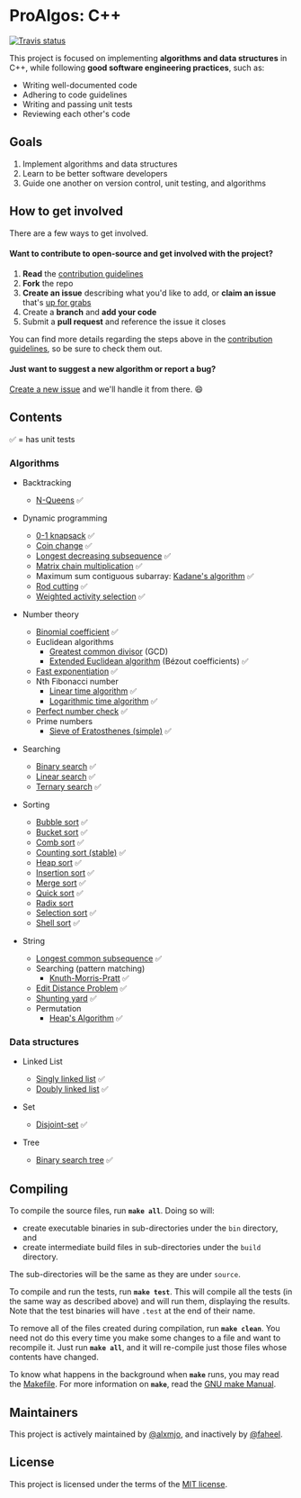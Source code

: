 # ProAlgos: C++

[![Travis status][travis-shield]][travis-link]

This project is focused on implementing **algorithms and data structures** in C++, while following **good software engineering practices**, such as: 

- Writing well-documented code
- Adhering to code guidelines
- Writing and passing unit tests
- Reviewing each other's code

## Goals

1. Implement algorithms and data structures
1. Learn to be better software developers
1. Guide one another on version control, unit testing, and algorithms

## How to get involved

There are a few ways to get involved.

#### Want to contribute to open-source and get involved with the project?

1. **Read** the [contribution guidelines][contrib-guide]
1. **Fork** the repo
1. **Create an issue** describing what you'd like to add, or **claim an issue** that's [up for grabs][up-for-grabs]
1. Create a **branch** and **add your code**
1. Submit a **pull request** and reference the issue it closes

You can find more details regarding the steps above in the [contribution
guidelines][contrib-guide], so be sure to check them out.

#### Just want to suggest a new algorithm or report a bug?

[Create a new issue](https://github.com/ProAlgos/ProAlgos-Cpp/issues/new) and we'll
handle it from there. :smile:

## Contents

:white_check_mark: = has unit tests

### Algorithms

* Backtracking
  * [N-Queens](../code/include/algorithm/backtracking/n_queens.hpp) :white_check_mark:

* Dynamic programming
  * [0-1 knapsack](../code/include/algorithm/dynamic_programming/0_1_knapsack.hpp) :white_check_mark:
  * [Coin change](../code/include/algorithm/dynamic_programming/coin_change.hpp) :white_check_mark:
  * [Longest decreasing subsequence](../code/include/algorithm/dynamic_programming/longest_decreasing_subsequence.hpp) :white_check_mark:
  * [Matrix chain multiplication](../code/include/algorithm/dynamic_programming/matrix_chain_multiplication.hpp) :white_check_mark:
  * Maximum sum contiguous subarray: [Kadane's algorithm](../code/include/algorithm/dynamic_programming/kadane.hpp) :white_check_mark:
  * [Rod cutting](../code/include/algorithm/dynamic_programming/rod_cutting.hpp) :white_check_mark:
  * [Weighted activity selection](../code/include/algorithm/dynamic_programming/weighted_activity_selection.hpp) :white_check_mark:

* Number theory
  * [Binomial coefficient](../code/include/algorithm/number_theory/binomial_coefficient.hpp) :white_check_mark:
  * Euclidean algorithms
    * [Greatest common divisor](../code/include/algorithm/number_theory/greatest_common_divisor.hpp) (GCD)
    * [Extended Euclidean algorithm](../code/include/algorithm/number_theory/extended_euclidean.hpp) (Bézout coefficients) :white_check_mark:
  * [Fast exponentiation](../code/include/algorithm/number_theory/fast_exponentiation.hpp) :white_check_mark:
  * Nth Fibonacci number
    * [Linear time algorithm](../code/include/algorithm/number_theory/fibonacci.hpp) :white_check_mark:
    * [Logarithmic time algorithm](../code/include/algorithm/number_theory/fibonacci_efficient.hpp) :white_check_mark:
  * [Perfect number check](../code/include/algorithm/number_theory/perfect_number_check.hpp) :white_check_mark:
  * Prime numbers
    * [Sieve of Eratosthenes (simple)](../code/include/algorithm/number_theory/sieve_of_eratosthenes.hpp) :white_check_mark:
  
* Searching
  * [Binary search](../code/include/algorithm/searching/binary_search.hpp) :white_check_mark:
  * [Linear search](../code/include/algorithm/searching/linear_search.hpp) :white_check_mark:
  * [Ternary search](../code/include/algorithm/searching/ternary_search.hpp) :white_check_mark:
  
* Sorting
  * [Bubble sort](../code/include/algorithm/sorting/bubble_sort.hpp) :white_check_mark:
  * [Bucket sort](../code/include/algorithm/sorting/bucket_sort.hpp) :white_check_mark:
  * [Comb sort](../code/include/algorithm/sorting/comb_sort.hpp) :white_check_mark:
  * [Counting sort (stable)](../code/include/algorithm/sorting/counting_sort.hpp) :white_check_mark:
  * [Heap sort](../code/include/algorithm/sorting/heap_sort.hpp) :white_check_mark:
  * [Insertion sort](../code/include/algorithm/sorting/insertion_sort.hpp) :white_check_mark:
  * [Merge sort](../code/include/algorithm/sorting/merge_sort.hpp) :white_check_mark:
  * [Quick sort](../code/include/algorithm/sorting/quick_sort.hpp) :white_check_mark:
  * [Radix sort](../code/include/algorithm/sorting/radix_sort.hpp)
  * [Selection sort](../code/include/algorithm/sorting/selection_sort.hpp) :white_check_mark:
  * [Shell sort](../code/include/algorithm/sorting/shell_sort.hpp) :white_check_mark:

* String
  * [Longest common subsequence](../code/include/algorithm/string/longest_common_subsequence.hpp) :white_check_mark:
  * Searching (pattern matching)
    * [Knuth-Morris-Pratt](../code/include/algorithm/string/knuth_morris_pratt.hpp) :white_check_mark:
  * [Edit Distance Problem](../code/include/algorithm/string/edit_distance.hpp) :white_check_mark:
  * [Shunting yard](../code/include/algorithm/string/shunting_yard.hpp) :white_check_mark:
  * Permutation
    * [Heap's Algorithm](../code/include/algorithm/string/heaps_algorithm.hpp) :white_check_mark:

### Data structures

* Linked List
  * [Singly linked list](../code/include/data_structure/linked_list/singly_linked_list.hpp) :white_check_mark:
  * [Doubly linked list](../code/include/data_structure/linked_list/doubly_linked_list.hpp) :white_check_mark:
  
* Set
  * [Disjoint-set](../code/include/data_structure/set/disjoint_set.hpp) :white_check_mark:
  
* Tree
  * [Binary search tree](../code/include/data_structure/tree/binary_search_tree.hpp) :white_check_mark:

## Compiling

To compile the source files, run **`make all`**. Doing so will:

* create executable binaries in sub-directories under the `bin` directory, and
* create intermediate build files in sub-directories under the `build` directory.

The sub-directories will be the same as they are under `source`.

To compile and run the tests, run **`make test`**. This will compile all the tests (in the same way as described above) 
and will run them, displaying the results. Note that the test binaries will have `.test` at the end of their name.

To remove all of the files created during compilation, run **`make clean`**. You need not do this every time you make 
some changes to a file and want to recompile it. Just run **`make all`**, and it will re-compile just those files whose 
contents have changed.

To know what happens in the background when **`make`** runs, you may read the [Makefile](../code/Makefile). For more information 
on **`make`**, read the [GNU make Manual](https://www.gnu.org/software/make/manual/make.html).

## Maintainers

This project is actively maintained by [@alxmjo](https://github.com/alxmjo), and inactively by [@faheel](https://github.com/faheel).

## License

This project is licensed under the terms of the [MIT license](LICENSE.md).

[travis-shield]: https://img.shields.io/travis/ProAlgos/ProAlgos-Cpp.svg?style=for-the-badge
[travis-link]: https://travis-ci.org/ProAlgos/ProAlgos-Cpp
[contrib-guide]: CONTRIBUTING.md
[up-for-grabs]: https://github.com/ProAlgos/ProAlgos-Cpp/labels/Up%20for%20grabs
